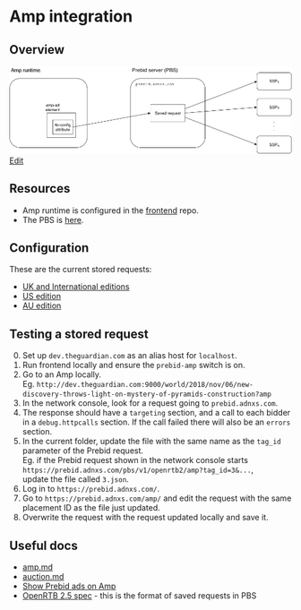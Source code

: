 # Amp integration

## Overview

![Diagram](Amp.png)  
<a href="https://www.draw.io/#Uhttps%3A%2F%2Fgithub.com%2Fguardian%2Fprebid-server%2Famp%2FAmp.png" target="_blank">Edit</a>

## Resources
* Amp runtime is configured in the [frontend](https://github.com/guardian/frontend) repo.
* The PBS is [here](https://prebid.adnxs.com/).

## Configuration
These are the current stored requests:
* [UK and International editions](4.json)
* [US edition](7.json)
* [AU edition](6.json)

## Testing a stored request
0. Set up `dev.theguardian.com` as an alias host for `localhost`.
0. Run frontend locally and ensure the `prebid-amp` switch is on.
0. Go to an Amp locally.  
   Eg. `http://dev.theguardian.com:9000/world/2018/nov/06/new-discovery-throws-light-on-mystery-of-pyramids-construction?amp`
0. In the network console, look for a request going to `prebid.adnxs.com`.
0. The response should have a `targeting` section, and a call to each bidder in a `debug.httpcalls` section.  If the call failed there will also be an `errors` section.
0. In the current folder, update the file with the same name as the `tag_id` parameter of the Prebid request.  
   Eg. if the Prebid request shown in the network console starts `https://prebid.adnxs.com/pbs/v1/openrtb2/amp?tag_id=3&...`,  
   update the file called `3.json`.
0. Log in to `https://prebid.adnxs.com/`.
0. Go to `https://prebid.adnxs.com/amp/` and edit the request with the same placement ID as the file just updated.
0. Overwrite the request with the request updated locally and save it.

## Useful docs
* [amp.md](../docs/endpoints/openrtb2/amp.md)
* [auction.md](../docs/endpoints/openrtb2/auction.md)
* [Show Prebid ads on Amp](http://prebid.org/dev-docs/show-prebid-ads-on-amp-pages.html)
* [OpenRTB 2.5 spec](https://www.iab.com/wp-content/uploads/2016/03/OpenRTB-API-Specification-Version-2-5-FINAL.pdf) - this is the format of saved requests in PBS
